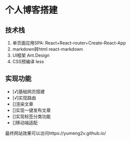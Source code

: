 # 个人博客搭建
## 技术栈
1. 单页面应用SPA:
React+React-router+Create-React-App
2. markdown转html
react-markdown
3. UI框架
Ant.Design
4. CSS预编译
    less

## 实现功能
- [√]基础网页搭建
- [√]实现路由
- []渲染文章
- []实现一键发布文章
- []实现标签分类功能
- []移动端适配

最终网站效果可以访问https://yumeng2v.github.io/